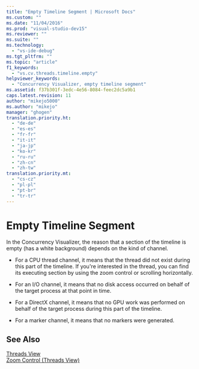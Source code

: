 ```yaml
---
title: "Empty Timeline Segment | Microsoft Docs"
ms.custom: ""
ms.date: "11/04/2016"
ms.prod: "visual-studio-dev15"
ms.reviewer: ""
ms.suite: ""
ms.technology: 
  - "vs-ide-debug"
ms.tgt_pltfrm: ""
ms.topic: "article"
f1_keywords: 
  - "vs.cv.threads.timeline.empty"
helpviewer_keywords: 
  - "Concurrency Visualizer, empty timeline segment"
ms.assetid: f37b301f-3edc-4e56-8084-feec2dc5a9b1
caps.latest.revision: 11
author: "mikejo5000"
ms.author: "mikejo"
manager: "ghogen"
translation.priority.ht: 
  - "de-de"
  - "es-es"
  - "fr-fr"
  - "it-it"
  - "ja-jp"
  - "ko-kr"
  - "ru-ru"
  - "zh-cn"
  - "zh-tw"
translation.priority.mt: 
  - "cs-cz"
  - "pl-pl"
  - "pt-br"
  - "tr-tr"
---
```

# Empty Timeline Segment
In the Concurrency Visualizer, the reason that a section of the timeline is empty (has a white background) depends on the kind of channel.  
  
-   For a CPU thread channel, it means that the thread did not exist during this part of the timeline. If you're interested in the thread, you can find its executing section by using the zoom control or scrolling horizontally.  
  
-   For an I/O channel, it means that no disk access occurred on behalf of the target process at that point in time.  
  
-   For a DirectX channel, it means that no GPU work was performed on behalf of the target process during this part of the timeline.  
  
-   For a marker channel, it means that no markers were generated.  
  
## See Also  
 [Threads View](../profiling/threads-view-parallel-performance.md)   
 [Zoom Control (Threads View)](../profiling/zoom-control-threads-view.md)